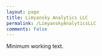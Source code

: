 ```yaml
---
layout: page
title: Limyansky Analytics LLC
permalink: /LimyanskyAnalyticsLLC
comments: False
---
```


Minimum working text.